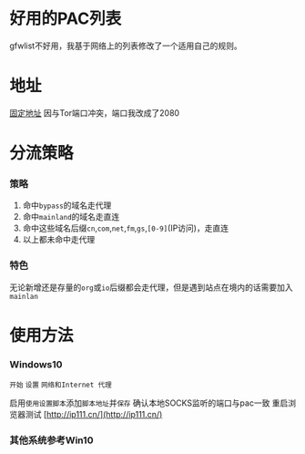 # 好用的PAC列表
gfwlist不好用，我基于网络上的列表修改了一个适用自己的规则。
# 地址
[固定地址](https://raw.githubusercontent.com/WillGhost/pacGood/master/pac.txt) 因与Tor端口冲突，端口我改成了2080
# 分流策略
### 策略
1. 命中`bypass`的域名走代理
2. 命中`mainland`的域名走直连
3. 命中这些域名后缀`cn`,`com`,`net`,`fm`,`gs`,`[0-9]`(IP访问)，走直连
4. 以上都未命中走代理
### 特色
无论新增还是存量的`org`或`io`后缀都会走代理，但是遇到站点在境内的话需要加入`mainlan`
# 使用方法
### Windows10
`开始` `设置` `网络和Internet 代理`

启用`使用设置脚本`添加`脚本地址`并`保存`
确认本地SOCKS监听的端口与pac一致
重启浏览器测试 [http://ip111.cn/](http://ip111.cn/)
### 其他系统参考Win10
